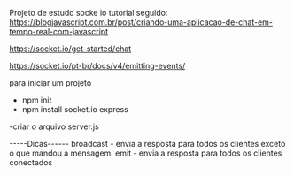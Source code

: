 Projeto de estudo socke io
tutorial seguido:
https://blogjavascript.com.br/post/criando-uma-aplicacao-de-chat-em-tempo-real-com-javascript

https://socket.io/get-started/chat

https://socket.io/pt-br/docs/v4/emitting-events/

para iniciar um projeto

- npm init
- npm install socket.io express

-criar o arquivo server.js

-----Dicas------
broadcast - envia a resposta para todos os clientes exceto o que mandou a mensagem.
emit - envia a resposta para todos os clientes conectados